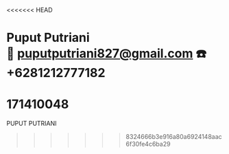 <<<<<<< HEAD
# 
**Puput Putriani**  
:e-mail: puputputriani827@gmail.com
:telephone: +6281212777182 
=======
# 171410048
PUPUT PUTRIANI
>>>>>>> 8324666b3e916a80a6924148aac6f30fe4c6ba29
